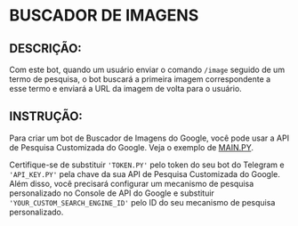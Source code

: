 # BUSCADOR DE IMAGENS
## DESCRIÇÃO:
Com este bot, quando um usuário enviar o comando `/image` seguido de um termo de pesquisa, o bot buscará a primeira imagem correspondente a esse termo e enviará a URL da imagem de volta para o usuário.

## INSTRUÇÃO:
Para criar um bot de Buscador de Imagens do Google, você pode usar a API de Pesquisa Customizada do Google. Veja o exemplo de [MAIN.PY](./CODIGO/MAIN.py).

Certifique-se de substituir `'TOKEN.PY'` pelo token do seu bot do Telegram e `'API_KEY.PY'` pela chave da sua API de Pesquisa Customizada do Google. Além disso, você precisará configurar um mecanismo de pesquisa personalizado no Console de API do Google e substituir `'YOUR_CUSTOM_SEARCH_ENGINE_ID'` pelo ID do seu mecanismo de pesquisa personalizado.
